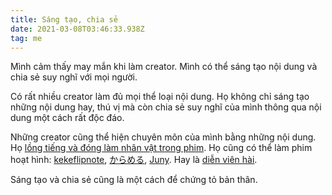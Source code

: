 ```yaml
---
title: Sáng tạo, chia sẻ
date: 2021-03-08T03:46:33.938Z
tag: me
---
```

Mình cảm thấy may mắn khi làm creator. Mình có thể sáng tạo nội dung và chia sẻ suy nghĩ với mọi người. 

Có rất nhiều creator làm đủ mọi thể loại nội dung. Họ không chỉ sáng tạo những nội dung hay, thú vị mà còn chia sẻ suy nghĩ của mình thông qua nội dung một cách rất độc đáo.

Những creator cũng thể hiện chuyên môn của mình bằng những nội dung. Họ [lồng tiếng và đóng làm nhân vật trong phim](https://www.youtube.com/user/ProZD). Họ cũng có thể làm phim hoạt hình: [kekeflipnote](https://www.youtube.com/user/kekeflipnote), [からめる](https://www.youtube.com/c/%E3%81%8B%E3%82%89%E3%82%81%E3%82%8B/videos), [Juny](https://www.youtube.com/c/JunyIsHere). Hay là [diễn viên hài](https://www.youtube.com/user/labelled4).

Sáng tạo và chia sẻ cũng là một cách để chứng tỏ bản thân.